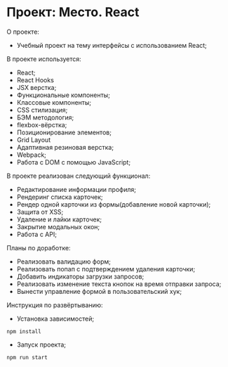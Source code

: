 # Проект: Место. React
О проекте:
* Учебный проект на тему интерфейсы с использованием React;

В проекте используется:
* React;
* React Hooks
* JSX верстка;
* Функциональные компоненты;
* Классовые компоненты;
* CSS стилизация;
* БЭМ методология;
* flexbox-вёрстка;
* Позиционирование элементов;
* Grid Layout
* Адаптивная резиновая верстка;
* Webpack;
* Работа с DOM с помощью JavaScript;

В проекте реализован следующий функционал:
* Редактирование информации профиля;
* Рендеринг списка карточек;
* Рендер одной карточки из формы(добавление новой карточки);
* Защита от XSS;
* Удаление и лайки карточек;
* Закрытие модальных окон;
* Работа с API;

Планы по доработке: 
* Реализовать валидацию форм;
* Реализовать попап с подтверждением удаления карточки;
* Добавить индикаторы загрузки запросов;
* Реализовать изменение текста кнопок на время отправки запроса;
* Вынести управление формой в пользовательский хук;

Инструкция по развёртыванию:
* Установка зависимостей;
```
npm install
```
* Запуск проекта;
```
npm run start
```